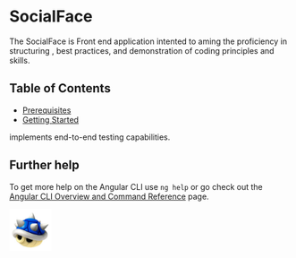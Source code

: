 # SocialFace

The SocialFace is Front end  application intented to aming the proficiency in structuring , best practices, and demonstration of coding principles and skills.


## Table of Contents

* [Prerequisites](./docs/PREREQUISITES.md)
* [Getting Started](./docs/GETTING_STARTED.md)

implements end-to-end testing capabilities.

## Further help

To get more help on the Angular CLI use `ng help` or go check out the [Angular CLI Overview and Command Reference](https://angular.io/cli) page.

<img src="./docs/assets/shell-mascot-blue.png" width="75px">
